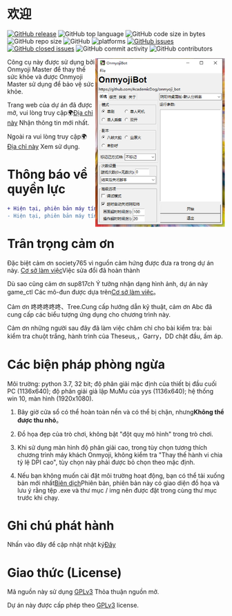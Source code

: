 # 欢迎

[![GitHub release](https://img.shields.io/github/release/academicdog/onmyoji_bot)](https://github.com/AcademicDog/onmyoji_bot/releases) ![GitHub top language](https://img.shields.io/github/languages/top/academicdog/onmyoji_bot) ![GitHub code size in bytes](https://img.shields.io/github/languages/code-size/academicdog/onmyoji_bot)  ![GitHub repo size](https://img.shields.io/github/repo-size/academicdog/onmyoji_bot)    ![GitHub](https://img.shields.io/github/license/academicdog/onmyoji_bot)   ![platforms](https://img.shields.io/badge/platform-win32|win64-brightgreen.svg) [![GitHub issues](https://img.shields.io/github/issues/academicdog/onmyoji_bot.svg)](https://github.com/academicdog/onmyoji_bot/issues) [![GitHub closed issues](https://img.shields.io/github/issues-closed/academicdog/onmyoji_bot.svg)](https://github.com/academicdog/onmyoji_bot/issues?q=is:issue+is:closed)  ![GitHub commit activity](https://img.shields.io/github/commit-activity/m/academicdog/onmyoji_bot)  ![GitHub contributors](https://img.shields.io/github/contributors/academicdog/onmyoji_bot.svg)

<img align="right" width="300" src="https://raw.githubusercontent.com/AcademicDog/myresource/master/usage.png" alt="copy URL to clipboard" />

Công cụ này được sử dụng bởi Onmyoji Master để thay thế sức khỏe và được Onmyoji Master sử dụng để bảo vệ sức khỏe.

Trang web của dự án đã được mở, vui lòng truy cập🌍[Địa chỉ này](https://academicdog.github.io/onmyoji_bot/) Nhận thông tin mới nhất.

Ngoài ra vui lòng truy cập🌍[Địa chỉ này](https://doc.onmyojibot.com/zh/latest/) Xem sử dụng.

# Thông báo về quyền lực

```diff
+ Hiện tại, phiên bản máy tính để bàn không an toàn lắm. Tôi đã nhận được nhiều thông báo (phiên bản máy tính để bàn được hầu hết mọi người sử dụng). Nếu bạn thực sự muốn sử dụng nó, vui lòng ít nhất mang theo hộp cát hoặc trình giả lập. Để sử dụng, hãy xem hướng dẫn 3.4 và Chương 5.1.
- Hiện tại, phiên bản máy tính để bàn không an toàn lắm. Tôi đã nhận được nhiều thông báo (phiên bản máy tính để bàn được hầu hết mọi người sử dụng). Nếu bạn thực sự muốn sử dụng nó, vui lòng ít nhất mang theo hộp cát hoặc trình giả lập. Để sử dụng, hãy xem hướng dẫn 3.4 và Chương 5.1.
```

# Trân trọng cảm ơn

Đặc biệt cảm ơn society765 vì nguồn cảm hứng được đưa ra trong dự án này. [Cơ sở làm việc](https://github.com/society765/yys-auto-yuhun)Việc sửa đổi đã hoàn thành

Dù sao cũng cảm ơn sup817ch Ý tưởng nhận dạng hình ảnh, dự án này game_ctl Các mô-đun được dựa trên[Cơ sở làm việc](https://github.com/sup817ch/AutoOnmyoji)。

Cảm ơn 咚咚咚咚咚、Tree.Cung cấp hướng dẫn kỹ thuật, cảm ơn Abc đã cung cấp các biểu tượng ứng dụng cho chương trình này.

Cảm ơn những người sau đây đã làm việc chăm chỉ cho bài kiểm tra: bài kiểm tra chuột trắng, hành trình của Theseus,，Garry，DD chặt đầu, ấm áp.

# Các biện pháp phòng ngừa

Môi trường: python 3.7, 32 bit; độ phân giải mặc định của thiết bị đầu cuối PC (1136x640); độ phân giải giả lập MuMu của yys (1136x640); hệ thống win 10, màn hình (1920x1080).

1.  Bây giờ cửa sổ có thể hoàn toàn nền và có thể bị chặn, nhưng**Không thể được thu nhỏ**。

1.  Đồ họa đẹp của trò chơi, không bật "đột quỵ mô hình" trong trò chơi.

1.  Khi sử dụng màn hình độ phân giải cao, trong tùy chọn tương thích chương trình máy khách Onmyoji, không kiểm tra "Thay thế hành vi chia tỷ lệ DPI cao", tùy chọn này phải được bỏ chọn theo mặc định.

1.  Nếu bạn không muốn cài đặt môi trường hoạt động, bạn có thể tải xuống bản mới nhất[Biên dịch](https://github.com/AcademicDog/onmyoji_bot/releases)Phiên bản, phiên bản này có giao diện đồ họa và lưu ý rằng tệp .exe và thư mục / img nên được đặt trong cùng thư mục trước khi chạy.

# Ghi chú phát hành
Nhấn vào đây để cập nhật nhật ký[Đây](https://github.com/AcademicDog/onmyoji_bot/blob/master/CHANGELOG.md)

# Giao thức (License)

Mã nguồn này sử dụng [GPLv3](https://www.gnu.org/licenses/gpl-3.0.html) Thỏa thuận nguồn mở.

Dự án này được cấp phép theo [GPLv3](https://www.gnu.org/licenses/gpl-3.0.html) license.
